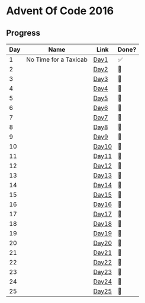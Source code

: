 # Advent Of Code 2016

## Progress

| Day | Name                  | Link           | Done?                 |
| --- | --------------------- | -------------- | --------------------- |
| 1   | No Time for a Taxicab | [Day1](Day1)   | :white_check_mark: |
| 2   |                       | [Day2](Day2)   | :black_square_button: |
| 3   |                       | [Day3](Day3)   | :black_square_button: |
| 4   |                       | [Day4](Day4)   | :black_square_button: |
| 5   |                       | [Day5](Day5)   | :black_square_button: |
| 6   |                       | [Day6](Day6)   | :black_square_button: |
| 7   |                       | [Day7](Day7)   | :black_square_button: |
| 8   |                       | [Day8](Day8)   | :black_square_button: |
| 9   |                       | [Day9](Day9)   | :black_square_button: |
| 10  |                       | [Day10](Day10) | :black_square_button: |
| 11  |                       | [Day11](Day11) | :black_square_button: |
| 12  |                       | [Day12](Day12) | :black_square_button: |
| 13  |                       | [Day13](Day13) | :black_square_button: |
| 14  |                       | [Day14](Day14) | :black_square_button: |
| 15  |                       | [Day15](Day15) | :black_square_button: |
| 16  |                       | [Day16](Day16) | :black_square_button: |
| 17  |                       | [Day17](Day17) | :black_square_button: |
| 18  |                       | [Day18](Day18) | :black_square_button: |
| 19  |                       | [Day19](Day19) | :black_square_button: |
| 20  |                       | [Day20](Day20) | :black_square_button: |
| 21  |                       | [Day21](Day21) | :black_square_button: |
| 22  |                       | [Day22](Day22) | :black_square_button: |
| 23  |                       | [Day23](Day23) | :black_square_button: |
| 24  |                       | [Day24](Day24) | :black_square_button: |
| 25  |                       | [Day25](Day25) | :black_square_button: |
